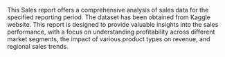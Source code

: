 This Sales report offers a comprehensive analysis of sales data for the specified reporting period. The dataset has been obtained from Kaggle website. This report is designed to provide valuable insights into the sales performance, with a focus on understanding profitability across different market segments, the impact of various product types on revenue, and regional sales trends.
